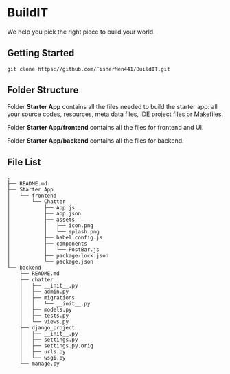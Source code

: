 # BuildIT
We help you pick the right piece to build your world.

## Getting Started

```
git clone https://github.com/FisherMen441/BuildIT.git
```

## Folder Structure

Folder **Starter App** contains all the files needed to build the starter app: all your source codes, resources, meta data files, IDE project files or Makefiles. 

Folder **Starter App/frontend** contains all the files for frontend and UI.

Folder **Starter App/backend** contains all the files for backend.


## File List

    .
    ├── README.md
    ├── Starter App
    │   └── frontend
    │       └── Chatter
    │           ├── App.js
    │           ├── app.json
    │           ├── assets
    │           │   ├── icon.png
    │           │   └── splash.png
    │           ├── babel.config.js
    │           ├── components
    │           │   └── PostBar.js
    │           ├── package-lock.json
    │           └── package.json
    └── backend
        ├── README.md
        ├── chatter
        │   ├── __init__.py
        │   ├── admin.py
        │   ├── migrations
        │   │   └── __init__.py
        │   ├── models.py
        │   ├── tests.py
        │   └── views.py
        ├── django_project
        │   ├── __init__.py
        │   ├── settings.py
        │   ├── settings.py.orig
        │   ├── urls.py
        │   └── wsgi.py
        └── manage.py
